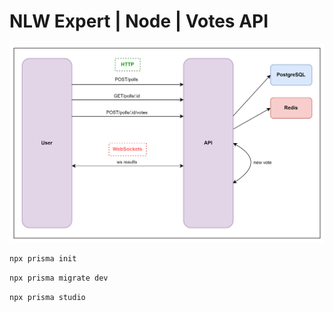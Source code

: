 # NLW Expert | Node | Votes API

![banner](.github/banner.png)

```bash
npx prisma init
```

```bash
npx prisma migrate dev
```

```bash
npx prisma studio
```

